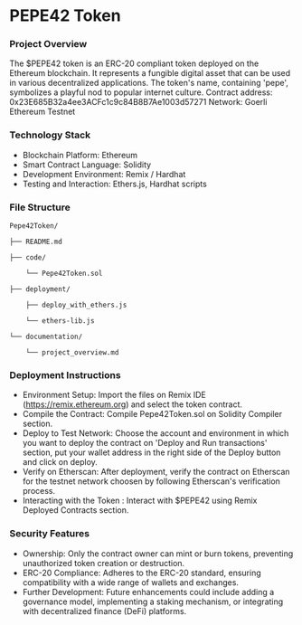 # PEPE42 Token

### Project Overview
The $PEPE42 token is an ERC-20 compliant token deployed on the Ethereum blockchain. It represents a fungible digital asset that can be used in various decentralized applications. The token's name, containing 'pepe', symbolizes a playful nod to popular internet culture. 
Contract address: 0x23E685B32a4ee3ACFc1c9c84B8B7Ae1003d57271
Network: Goerli Ethereum Testnet

### Technology Stack
+ Blockchain Platform: Ethereum
+ Smart Contract Language: Solidity
+ Development Environment: Remix / Hardhat
+ Testing and Interaction: Ethers.js, Hardhat scripts

### File Structure
    Pepe42Token/

    ├── README.md

    ├── code/

        └── Pepe42Token.sol

    ├── deployment/

        ├── deploy_with_ethers.js

        └── ethers-lib.js

    └── documentation/

        └── project_overview.md


### Deployment Instructions
+ Environment Setup: Import the files on Remix IDE (https://remix.ethereum.org) and select the token contract.
+ Compile the Contract: Compile Pepe42Token.sol on Solidity Compiler section.
+ Deploy to Test Network: Choose the account and environment in which you want to deploy the contract on 'Deploy and Run transactions' section, put your wallet address in the right side of the Deploy button and click on deploy.
+ Verify on Etherscan: After deployment, verify the contract on Etherscan for the testnet network choosen by following Etherscan's verification process.
+ Interacting with the Token : Interact with $PEPE42 using Remix Deployed Contracts section.
  
### Security Features
+ Ownership: Only the contract owner can mint or burn tokens, preventing unauthorized token creation or destruction.
+ ERC-20 Compliance: Adheres to the ERC-20 standard, ensuring compatibility with a wide range of wallets and exchanges.
+ Further Development: Future enhancements could include adding a governance model, implementing a staking mechanism, or integrating with decentralized finance (DeFi) platforms.
